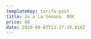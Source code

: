 ```yaml
---
templateKey: tarifa-post
title: 2x a La Semana  80€
price: 80
date: 2020-08-07T13:17:19.816Z
---
```

